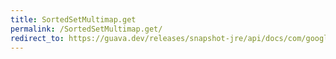 ```yaml
---
title: SortedSetMultimap.get
permalink: /SortedSetMultimap.get/
redirect_to: https://guava.dev/releases/snapshot-jre/api/docs/com/google/common/collect/SortedSetMultimap.html#get-K-
---
```


